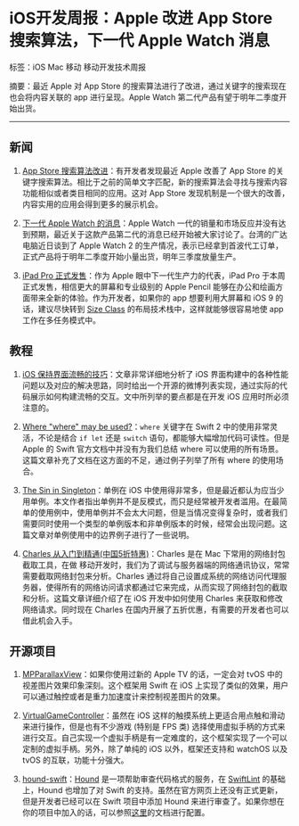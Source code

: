 # iOS开发周报：Apple 改进 App Store 搜索算法，下一代 Apple Watch 消息

标签：iOS Mac 移动 移动开发技术周报

摘要：最近 Apple 对 App Store 的搜索算法进行了改进，通过关键字的搜索现在也会将内容关联的 app 进行呈现。Apple Watch 第二代产品有望于明年二季度开始出货。

---

## 新闻

1. [App Store 搜索算法改进](http://www.macrumors.com/2015/11/13/apple-improves-app-store-search-algorithms/)：有开发者发现最近 Apple 改善了 App Store 的关键字搜索算法。相比于之前的简单文字匹配，新的搜索算法会寻找与搜索内容功能相似或者类目相同的应用。这对 App Store 发现机制是一个很大的改善，内容实用的应用会得到更多的展示机会。

2. [下一代 Apple Watch 的消息](http://money.udn.com/money/story/5710/1308672)：Apple Watch 一代的销量和市场反应并没有达到预期，最近关于这款产品第二代的消息已经开始被大家讨论了。台湾的广达电脑近日谈到了 Apple Watch 2 的生产情况，表示已经拿到首波代工订单，正式产品将于明年二季度开始小量出货，明年三季度放量生产。

3. [iPad Pro 正式发售](http://www.apple.com/cn/ipad-pro/)：作为 Apple 眼中下一代生产力的代表，iPad Pro 于本周正式发售，相信更大的屏幕和专业级别的 Apple Pencil 能够在办公和绘画方面带来全新的体验。作为开发者，如果你的 app 想要利用大屏幕和 iOS 9 的话，建议尽快转到 [Size Class](https://developer.apple.com/library/ios/recipes/xcode_help-IB_adaptive_sizes/chapters/AboutAdaptiveSizeDesign.html) 的布局技术栈中，这样就能够很容易地使 app 工作在多任务模式中。

## 教程

1. [iOS 保持界面流畅的技巧](http://blog.ibireme.com/2015/11/12/smooth_user_interfaces_for_ios/)：文章非常详细地分析了 iOS 界面构建中的各种性能问题以及对应的解决思路，同时给出一个开源的微博列表实现，通过实际的代码展示如何构建流畅的交互。文中所列举的要点都是在开发 iOS 应用时所必须注意的。

2. [Where "where" may be used?](http://blog.krzyzanowskim.com/2015/11/13/where-where-may-be-used/)：`where` 关键字在 Swift 2 中的使用非常灵活，不论是结合 `if let` 还是 `switch` 语句，都能够大幅增加代码可读性。但是 Apple 的 Swift 官方文档中并没有为我们总结 where 可以使用的所有场景。这篇文章补充了文档在这方面的不足，通过例子列举了所有 where 的使用场合。

3. [The Sin in Singleton](https://sandofsky.com/blog/singletons.html)：单例在 iOS 中使用得非常多，但是最近都认为应当少用单例。本文作者指出单例并不是反模式，而只是经常被开发者滥用。在最简单的使用例中，使用单例并不会太大问题，但是当情况变得复杂时，或者我们需要同时使用一个类型的单例版本和非单例版本的时候，经常会出现问题。这篇文章对单例使用中的边界例子进行了一些说明。

4. [Charles 从入门到精通(中国5折特惠)](http://blog.devtang.com/blog/2015/11/14/charles-introduction/)：Charles 是在 Mac 下常用的网络封包截取工具，在做 移动开发时，我们为了调试与服务器端的网络通讯协议，常常需要截取网络封包来分析。Charles 通过将自己设置成系统的网络访问代理服务器，使得所有的网络访问请求都通过它来完成，从而实现了网络封包的截取和分析。这篇文章详细介绍了在 iOS 开发中如何使用 Charles 来获取和修改网络请求。同时现在 Charles 在国内开展了五折优惠，有需要的开发者也可以借此机会入手。

## 开源项目

1. [MPParallaxView](https://github.com/DroidsOnRoids/MPParallaxView)：如果你使用过新的 Apple TV 的话，一定会对 tvOS 中的视差图片效果印象深刻。这个框架用 Swift 在 iOS 上实现了类似的效果，用户可以通过触控或者是重力加速度计来控制视差图片的效果。

2. [VirtualGameController](https://github.com/robreuss/VirtualGameController)：虽然在 iOS 这样的触摸系统上更适合用点触和滑动来进行操作，但是也有不少游戏 (特别是 FPS 类) 选择使用虚拟手柄的方式来进行交互。自己实现一个虚拟手柄是有一定难度的，这个框架实现了一个可以定制的虚拟手柄。另外，除了单纯的 iOS 以外，框架还支持和 watchOS 以及 tvOS 的互联，功能十分强大。

3. [hound-swift](https://github.com/thoughtbot/hound-swift)：[Hound](https://houndci.com) 是一项帮助审查代码格式的服务，在 [SwiftLint](https://github.com/realm/SwiftLint) 的基础上，Hound 也增加了对 Swift 的支持。虽然在官方网页上还没有正式更新，但是开发者已经可以在 Swift 项目中添加 Hound 来进行审查了。如果你想在你的项目中加入的话，可以参照[这里](https://github.com/thoughtbot/hound/pull/944)的文档进行配置。
